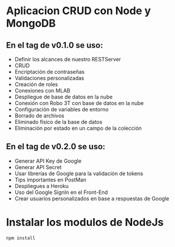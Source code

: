 # Aplicacion CRUD con Node y MongoDB

## En el tag de v0.1.0 se uso:
- Definir los alcances de nuestro RESTServer
- CRUD
- Encriptación de contraseñas
- Validaciones personalizadas
- Creación de roles
- Conexiones con MLAB
- Despliegue de base de datos en la nube
- Conexión con Robo 3T con base de datos en la nube
- Configuración de variables de entorno
- Borrado de archivos
- Eliminado físico de la base de datos
- Eliminación por estado en un campo de la colección

## En el tag de v0.2.0 se uso:
- Generar API Key de Google
- Generar API Secret
- Usar librerías de Google para la validación de tokens
- Tips importantes en PostMan
- Despliegues a Heroku
- Uso del Google SignIn en el Front-End
- Crear usuarios personalizados en base a respuestas de Google

# Instalar los modulos de NodeJs

```npm install```